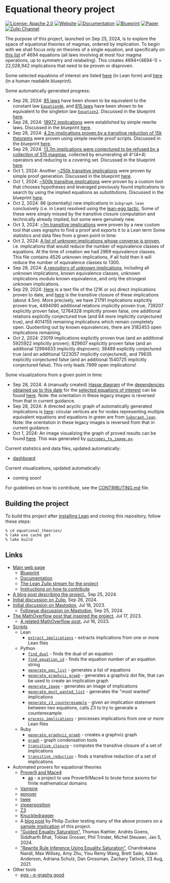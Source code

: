 # Equational theory project

[![License: Apache 2.0](https://img.shields.io/badge/License-Apache_2.0-lightblue.svg)](https://opensource.org/licenses/Apache-2.0)
[![Website](https://img.shields.io/badge/Website-Ready-green)](https://teorth.github.io/equational_theories/)
[![Documentation](https://img.shields.io/badge/Documentation-Passing-green)](https://teorth.github.io/equational_theories/docs/)
[![Blueprint](https://img.shields.io/badge/Blueprint-WIP-blue)](https://teorth.github.io/equational_theories/blueprint/)
[![Paper](https://img.shields.io/badge/Paper-WIP-blue)](https://teorth.github.io/equational_theories/blueprint.pdf)
[![Zulip Channel](https://img.shields.io/badge/Zulip_Channel-Join-blue)](https://leanprover.zulipchat.com/#narrow/stream/458659-Equational)

The purpose of this project, launched on Sep 25, 2024, is to explore the space of equational theories of magmas, ordered by implication. To begin with we shall focus only on theories of a single equation, and specifically on [this list](equational_theories/AllEquations.lean) of 4694 equations (all laws involving at most four magma operations, up to symmetry and relabeling).  This creates 4694*(4694-1) = 22,028,942 implications that need to be proven or disproven.

Some selected equations of interest are listed [here](equational_theories/Equations.lean) (in Lean form) and [here](https://teorth.github.io/equational_theories/blueprint/subgraph-eq.html) (in a human readable blueprint).

Some automatically generated progress:
- Sep 28, 2024: [85 laws](equational_theories/Generated/Constant.lean) have been shown to be equivalent to the constant law [`Equation46`](https://teorth.github.io/equational_theories/blueprint/subgraph-eq.html#eq46), and [815 laws](equational_theories/Generated/Singleton.lean) have been shown to be equivalent to the singleton law [`Equation2`](https://teorth.github.io/equational_theories/blueprint/subgraph-eq.html#eq2).  Discussed in the blueprint [here](https://teorth.github.io/equational_theories/blueprint/sect0005.html).
- Sep 28, 2024: [18972 implications](equational_theories/Generated/SimpleRewrites/theorems) were established by simple rewrite laws.  Discussed in the blueprint [here](https://teorth.github.io/equational_theories/blueprint/sect0006.html).
- Sep 28, 2024: [4.2m implications proven by a transitive reduction of 15k theorems](equational_theories/Generated/TrivialBruteforce) were proven using simple rewrite proof scripts.  Discussed in the blueprint [here](https://teorth.github.io/equational_theories/blueprint/sect0007.html).
- Sep 29, 2024: [13.7m implications were conjectured to be refused by a collection of 515 magmas](equational_theories/Generated/All4x4Tables), collected by enumerating all 4^(4*4) operators and reducing to a covering set. Discussed in the blueprint [here](https://teorth.github.io/equational_theories/blueprint/sect0008.html).
- Oct 1, 2024: Another [~250k transitive implications](equational_theories/Generated/TrivialBruteforce) were proven by simple proof generation. Discussed in the blueprint [here](https://teorth.github.io/equational_theories/blueprint/sect0007.html).
- Oct 1, 2024: [~500k transitive implications](equational_theories/Generated/EquationSearch) were proven by a custom tool that chooses hypotheses and leveraged previously found implications to search by using the implied equations as substitutions.  Discussed in the blueprint [here](https://teorth.github.io/equational_theories/blueprint/sect0009.html).
- Oct 2, 2024: 86 (potentially) new implications in `Subgraph.lean` conclusively (i.e. in Lean) resolved using the [lean-egg tactic](https://github.com/marcusrossel/lean-egg). Some of these were simply missed by the transitive closure computation and technically already implied, but some were genuinely new.
- Oct 3, 2024: [~1m transitive implications](equational_theories/Generated/MagmaEgg) were proven by a new custom tool that uses egraphs to find a proof and exports it to a Lean term
Some statistics and data files from a given point in time:
- Oct 2, 2024: [A list of unknown implications whose converse is proven](https://github.com/amirlb/equational_theories/blob/extract_implications_equivalence_creators_data/scripts/equivalence_creators.json), i.e. implications that would reduce the number of equivalence classes of equations. At the time of creation we had 2969 equivalence classes. This file contains 4526 unknown implications, if all hold then it will reduce the number of equivalence classes to 1300.
- Sep 28, 2024: [A repository of unknown implications](https://github.com/amirlb/equational_theories/tree/unknown-implications), including all unknown implications, known equivalence classes, unknown implications modulo known equivalence, and only the strongest unknown implications.
- Sep 29, 2024: [Here](https://leanprover.zulipchat.com/user_uploads/3121/7ImuNeVLCa_gIsS8bHYIsokB/direct.tar.xz) is a text file of the (21K or so) direct implications proven to date, and [here](https://leanprover.zulipchat.com/user_uploads/3121/wnbVe2BZ1gamFjlMYFE7sIs9/closure.tar.xz) is the transitive closure of these implications (about 4.5m). More precisely, we have 21791 implications explicitly proven true, 4494090 additional relations implicitly proven true, 739207 explicitly proven false, 12764328 implicitly proven false, one additional relations explicitly conjectured true (and 64 more implicitly conjectured true), and 4014155 remaining implications which remain completely open.  Quotienting out by known equivalences, there are 3182453 open implications remaining.
- Oct 2, 2024: 23019 implications explicitly proven true (and an additional 5925922 implicitly proven); 829607 explicitly proven false (and an additional 12994633 implicitly disproven); 38489 explicitly conjectured true (and an additional 1223057 implicitly conjectured), and 79635 explicitly conjectured false (and an additional 1540725 implicitly conjectured false).  This only leads 7999 open implications!

Some visualizations from a given point in time:
- Sep 28, 2024: A (manually created) [Hasse diagram](https://en.wikipedia.org/wiki/Hasse_diagram) of the [dependencies obtained up to this date](equational_theories/Subgraph.lean) for the [selected equations of interest](equational_theories/Equations.lean) can be found [here](images/implications.png).  Note: the orientation in these legacy images is reversed from that in current guidance.
- Sep 28, 2024: A directed acyclic graph of automatically generated implications is [here](images/implications_092824.svg?raw=true): circular vertices are for nodes representing multiple equivalent equations and equations in green are from [`Subgraph.lean`](equational_theories/Subgraph.lean). Note: the orientation in these legacy images is reversed from that in current guidance.
- Oct 1, 2024: An image visualizing the graph of proved results can be found [here](images/outcomes_20241001.png). This was generated by [`outcomes_to_image.py`](scripts/outcomes_to_image.py).

Current statistics and data files, updated automatically:
- [dashboard](https://teorth.github.io/equational_theories/dashboard/)

Current visualizations, updated automatically:
- coming soon!

For guidelines on how to contribute, see the [CONTRIBUTING.md](CONTRIBUTING.md) file.

## Building the project

To build this project after [installing Lean](https://www.lean-lang.org/lean-get-started) and cloning this repository, follow these steps:

```
% cd equational_theories/
% lake exe cache get
% lake build
```

## Links

- [Main web page](https://teorth.github.io/equational_theories/)
    - [Blueprint](https://teorth.github.io/equational_theories/blueprint/)
    - [Documentation](https://teorth.github.io/equational_theories/docs/)
    - [The Lean Zulip stream for the project](https://leanprover.zulipchat.com/#narrow/stream/458659-Equational/)
    - [Instructions on how to contribute](CONTRIBUTING.md)
- [A blog post describing the project.](https://terrytao.wordpress.com/2024/09/25/a-pilot-project-in-universal-algebra-to-explore-new-ways-to-collaborate-and-use-machine-assistance/), Sep 25, 2024.
- [Initial discussion on Zulip](https://leanprover.zulipchat.com/#narrow/stream/113488-general/topic/Proposing.20a.20universal.20algebra.20exploration.20using.20Lean), Sep 26, 2024.
- [Initial discussion on Mastodon](https://mathstodon.xyz/@tao/110736805384878353), Jul 18, 2023.
    - [Followup discussion on Mastodon](https://mathstodon.xyz/deck/@tao/113201989529992957), Sep 25, 2024.
- [The MathOverflow post that inspired the project](https://mathoverflow.net/questions/450930/is-there-an-identity-between-the-associative-identity-and-the-constant-identity), Jul 17, 2023.
    - [A related MathOverflow post](https://mathoverflow.net/questions/450890/is-there-an-identity-between-the-commutative-identity-and-the-constant-identity), Jul 16, 2023.
- [Scripts](scripts)
    - Lean
        - [`extract_implications`](scripts/extract_implications.lean) - extracts implications from one or more Lean files
    - Python
        - [`find_dual`](scripts/find_dual.py) - finds the dual of an equation
        - [`find_equation_id`](scripts/find_equation_id.py) - finds the equation number of an equation string
        - [`generate_eqs_list`](scripts/generate_eqs_list.py) - generates a list of equations
        - [`generate_graphviz_graph`](scripts/generate_graphviz_graph.rb) - generates a graphviz dot file, that can be used to create an implication graph
        - [`generate_image`](scripts/generate_image.py) - generates an image of implications
        - [`generate_most_wanted_list`](scripts/generate_most_wanted_list.py) - generates the "most wanted" implications
        - [`generate_z3_counterexample`](scripts/generate_z3_counterexample.py) - given an implication statement between two equations, calls Z3 to try to generate a counterexample
        - [`process_implications`](scripts/process_implications.py) - processes implications from one or more Lean files
    - Ruby
        - [`generate_graphviz_graph`](scripts/generate_graphviz_graph.rb) - creates a graphviz graph
        - [`graph`](scripts/graph.rb) - graph condensation tools
        - [`transitive_closure`](scripts/transitive_closure.rb) - computes the transitive closure of a set of implications
        - [`transitive_reduction`](scripts/transitive_reduction.rb) - finds a transitive reduction of a set of implications
- Automated provers for equational theories
    - [Prover9 and Mace4](https://www.cs.unm.edu/~mccune/prover9/)
        - [aa](https://github.com/gsfk/aa) - a project to use Prover9/Mace4 to brute force axioms for finite mathematical domains
    - [Vampire](https://en.wikipedia.org/wiki/Vampire_(theorem_prover))
    - [eprover](https://github.com/eprover/eprover)
    - [twee](https://nick8325.github.io/twee/)
    - [zipperposition](https://github.com/sneeuwballen/zipperposition)
    - [Z3](https://microsoft.github.io/z3guide/docs/logic/intro/)
    - [Knuckledragger](https://github.com/philzook58/knuckledragger)
    - A [blog post](https://www.philipzucker.com/tao_algebra/) by Philip Zucker testing many of the above provers on a [sample implication](https://teorth.github.io/equational_theories/blueprint/sect0003.html#387_implies_43) of this project.
    - ["Guided Equality Saturation"](https://dl.acm.org/doi/10.1145/3632900), Thomas Kœhler, Andrés Goens, Siddharth Bhat, Tobias Grosser, Phil Trinder, Michel Steuwer, Jan 5, 2024.
    - ["Rewrite Rule Inference Using Equality Saturation"](https://arxiv.org/abs/2108.10436), Chandrakana Nandi, Max Willsey, Amy Zhu, Yisu Remy Wang, Brett Saiki, Adam Anderson, Adriana Schulz, Dan Grossman, Zachary Tatlock, 23 Aug, 2021.
- Other tools
    - [egg - e-graphs good](https://egraphs-good.github.io/)
